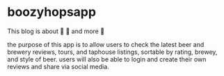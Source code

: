 # boozyhopsapp
This blog is about :beer: :beer: and more :beer:

the purpose of this app is to allow users to check the latest beer and brewery reviews, tours, and taphouse listings, sortable by rating, brewey, and style of beer.
users will also be able to login and create their own reviews and share via social media.
